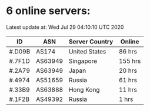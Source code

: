 # 6 online servers:

Latest update at: Wed Jul 29 04:10:10 UTC 2020

| ID | ASN | Server Country | Online |
| -- | --- | -------------- | ------ |
| #.D09B | AS174 | United States | 86 hrs |
| #.7F1D | AS63949 | Singapore | 155 hrs |
| #.2A79 | AS63949 | Japan | 20 hrs |
| #.4974 | AS51659 | Russia | 61 hrs |
| #.33B9 | AS63888 | Hong Kong | 11 hrs |
| #.1F2B | AS49392 | Russia | 1 hrs |

